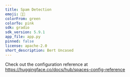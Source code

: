 ```yaml
---
title: Spam Detection
emoji: 🥷🏻
colorFrom: green
colorTo: pink
sdk: gradio
sdk_version: 5.9.1
app_file: app.py
pinned: false
license: apache-2.0
short_description: Bert Uncased
---
```


Check out the configuration reference at https://huggingface.co/docs/hub/spaces-config-reference
